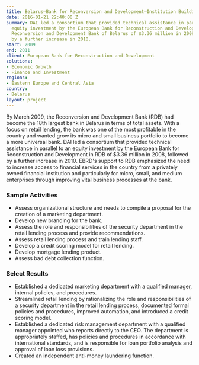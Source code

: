 ```yaml
---
title: Belarus—Bank for Reconversion and Development–Institution Building Plan
date: 2016-01-21 22:40:00 Z
summary: DAI led a consortium that provided technical assistance in parallel to an
  equity investment by the European Bank for Reconstruction and Development for the
  Reconversion and Development Bank of Belarus of $3.36 million in 2008, followed
  by a further increase in 2010.
start: 2009
end: 2011
client: European Bank for Reconstruction and Development
solutions:
- Economic Growth
- Finance and Investment
regions:
- Eastern Europe and Central Asia
country:
- Belarus
layout: project
---
```


By March 2009, the Reconversion and Development Bank (RDB) had become the 18th largest bank in Belarus in terms of total assets. With a focus on retail lending, the bank was one of the most profitable in the country and wanted grow its micro and small business portfolio to become a more universal bank. DAI led a consortium that provided technical assistance in parallel to an equity investment by the European Bank for Reconstruction and Development in RDB of $3.36 million in 2008, followed by a further increase in 2010. EBRD's support to RDB emphasized the need to increase access to financial services in the country from a privately owned financial institution and particularly for micro, small, and medium enterprises through improving vital business processes at the bank.

### Sample Activities

* Assess organizational structure and needs to compile a proposal for the creation of a marketing department.
* Develop new branding for the bank.
* Assess the role and responsibilities of the security department in the retail lending process and provide recommendations.
* Assess retail lending process and train lending staff.
* Develop a credit scoring model for retail lending.
* Develop mortgage lending product.
* Assess bad debt collection function.

### Select Results

* Established a dedicated marketing department with a qualified manager, internal policies, and procedures.
* Streamlined retail lending by rationalizing the role and responsibilities of a security department in the retail lending process, documented formal policies and procedures, improved automation, and introduced a credit scoring model.
* Established a dedicated risk management department with a qualified manager appointed who reports directly to the CEO. The department is appropriately staffed, has policies and procedures in accordance with international standards, and is responsible for loan portfolio analysis and approval of loan loss provisions.
* Created an independent anti-money laundering function.
